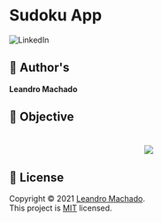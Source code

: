 # Sudoku App

<p>
<img alt="LinkedIn" src="http://img.shields.io/badge/-LinkedIn-0077B5?style=for-the-badge&logo=Linkedin&logoColor=white&link=https://www.linkedin.com/in/leandro-miranda-fahur-machado" />
</p>

## 👤 Author's

**Leandro Machado**

## 🎯 Objective

<h1 align="center">
<img src="https://media.giphy.com/media/EIiJp9cQ3GeEU/giphy.gif">
</h1>

## 📝 License

Copyright © 2021 [Leandro Machado](https://github.com/leandrofahur).<br />
This project is [MIT](LICENSE) licensed.
